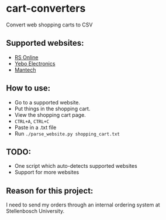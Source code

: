 # cart-converters
Convert web shopping carts to CSV

## Supported websites:
* [RS Online](http://za.rs-online.com/web/)
* [Yebo Electronics](http://fort777.co.za/)
* [Mantech](http://www.mantech.co.za/)

## How to use:
* Go to a supported website.
* Put things in the shopping cart.
* View the shopping cart page.
* `CTRL+A`, `CTRL+C`
* Paste in a .txt file
* Run `./parse_website.py shopping_cart.txt`

## TODO:
* One script which auto-detects supported websites
* Support for more websites

## Reason for this project:
I need to send my orders through an internal ordering system at Stellenbosch University.

